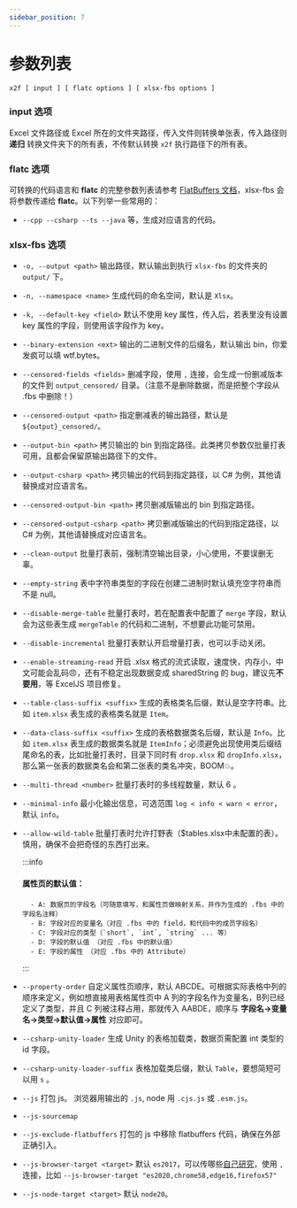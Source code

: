 ```yaml
---
sidebar_position: 7
---
```


# 参数列表

```shell
x2f [ input ] [ flatc options ] [ xlsx-fbs options ]
```

### input 选项

Excel 文件路径或 Excel 所在的文件夹路径，传入文件则转换单张表，传入路径则 **递归** 转换文件夹下的所有表，不传默认转换 `x2f` 执行路径下的所有表。 

### flatc 选项

可转换的代码语言和 **flatc** 的完整参数列表请参考 [FlatBuffers 文档](https://flatbuffers.dev/flatc/)，xlsx-fbs 会将参数传递给 **flatc**。以下列举一些常用的：

- `--cpp --csharp --ts --java` 等，生成对应语言的代码。

### xlsx-fbs 选项

- `-o, --output <path>` 输出路径，默认输出到执行 `xlsx-fbs` 的文件夹的 `output/` 下。

- `-n, --namespace <name>` 生成代码的命名空间，默认是 `Xlsx`。

- `-k, --default-key <field>` 默认不使用 key 属性，传入后，若表里没有设置 key 属性的字段，则使用该字段作为 key。

- `--binary-extension <ext>` 输出的二进制文件的后缀名，默认输出 bin，你爱发疯可以填 wtf.bytes。

- `--censored-fields <fields>` 删减字段，使用 `,` 连接，会生成一份删减版本的文件到 `output_censored/` 目录。（注意不是删除数据，而是把整个字段从 .fbs 中删除！）

- `--censored-output <path>` 指定删减表的输出路径，默认是 `${output}_censored/`。

- `--output-bin <path>` 拷贝输出的 bin 到指定路径。此类拷贝参数仅批量打表可用，且都会保留原输出路径下的文件。

- `--output-csharp <path>` 拷贝输出的代码到指定路径，以 C# 为例，其他请替换成对应语言名。

- `--censored-output-bin <path>` 拷贝删减版输出的 bin 到指定路径。

- `--censored-output-csharp <path>` 拷贝删减版输出的代码到指定路径，以 C# 为例，其他请替换成对应语言名。

- `--clean-output` 批量打表前，强制清空输出目录，小心使用，不要误删无辜。

- `--empty-string` 表中字符串类型的字段在创建二进制时默认填充空字符串而不是 null。

- `--disable-merge-table`  批量打表时，若在配置表中配置了 `merge` 字段，默认会为这些表生成 `mergeTable` 的代码和二进制，不想要此功能可禁用。

- `--disable-incremental` 批量打表默认开启增量打表，也可以手动关闭。

- `--enable-streaming-read` 开启 .xlsx 格式的流式读取，速度快，内存小，中文可能会乱码😠，还有不稳定出现数据变成 sharedString 的 bug，建议先**不要用**，等 ExcelJS 项目修复。

- `--table-class-suffix <suffix>` 生成的表格类名后缀，默认是空字符串。比如 `item.xlsx` 表生成的表格类名就是 `Item`。

- `--data-class-suffix <suffix>` 生成的表格数据类名后缀，默认是 `Info`。比如 `item.xlsx` 表生成的数据类名就是 `ItemInfo`；必须避免出现使用类后缀结尾命名的表，比如批量打表时，目录下同时有 `drop.xlsx` 和 `dropInfo.xlsx`，那么第一张表的数据类名会和第二张表的类名冲突，BOOM💥。

- `--multi-thread <number>` 批量打表时的多线程数量，默认 6 。

- `--minimal-info` 最小化输出信息，可选范围 `log < info < warn < error`，默认 `info`。

- `--allow-wild-table` 批量打表时允许打野表（$tables.xlsx中未配置的表）。慎用，确保不会把奇怪的东西打出来。

    :::info
    #### 属性页的默认值：
        - A: 数据页的字段名（可随意填写，和属性页做映射关系，并作为生成的 .fbs 中的字段名注释）
        - B: 字段对应的变量名（对应 .fbs 中的 field，和代码中的成员字段名）
        - C: 字段对应的类型（`short`, `int`, `string` ... 等）
        - D: 字段的默认值 （对应 .fbs 中的默认值）
        - E: 字段的属性 （对应 .fbs 中的 Attribute）
    :::

- `--property-order` 自定义属性页顺序，默认 ABCDE。可根据实际表格中列的顺序来定义，例如想直接用表格属性页中 A 列的字段名作为变量名，B列已经定义了类型，并且 C 列被注释占用，那就传入 AABDE，顺序与 **字段名->变量名->类型->默认值->属性** 对应即可。

- `--csharp-unity-loader` 生成 Unity 的表格加载类，数据页需配置 int 类型的 id 字段。

- `--csharp-unity-loader-suffix` 表格加载类后缀，默认 `Table`，要想简短可以用 `s` 。

- `--js` 打包 js。 浏览器用输出的 `.js`, node 用 `.cjs.js` 或 `.esm.js`。 

- `--js-sourcemap`

- `--js-exclude-flatbuffers` 打包的 js 中移除 flatbuffers 代码，确保在外部正确引入。

- `--js-browser-target <target>` 默认 `es2017`，可以传哪些[自己研究](https://esbuild.github.io/api/#target)，使用 `,` 连接，比如 `--js-browser-target "es2020,chrome58,edge16,firefox57"`

- `--js-node-target <target>` 默认 `node20`。